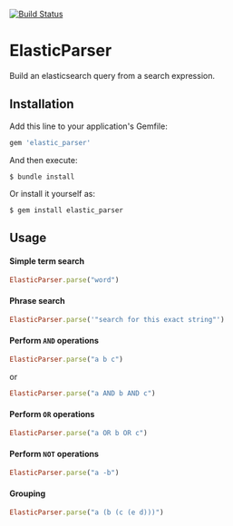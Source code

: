 [![Build Status](https://travis-ci.org/glenbray/elastic_parser.svg?branch=master)](https://travis-ci.org/glenbray/elastic_parser)

# ElasticParser

Build an elasticsearch query from a search expression.

## Installation

Add this line to your application's Gemfile:

```ruby
gem 'elastic_parser'
```

And then execute:

    $ bundle install

Or install it yourself as:

    $ gem install elastic_parser

## Usage

#### Simple term search

```ruby
ElasticParser.parse("word")
```


#### Phrase search

```ruby
ElasticParser.parse('"search for this exact string"')
```


#### Perform `AND` operations

```ruby
ElasticParser.parse("a b c")
```
or

```ruby
ElasticParser.parse("a AND b AND c")
```


#### Perform `OR` operations

```ruby
ElasticParser.parse("a OR b OR c")
```


#### Perform `NOT` operations

```ruby
ElasticParser.parse("a -b")
```


#### Grouping

```ruby
ElasticParser.parse("a (b (c (e d)))")
```



